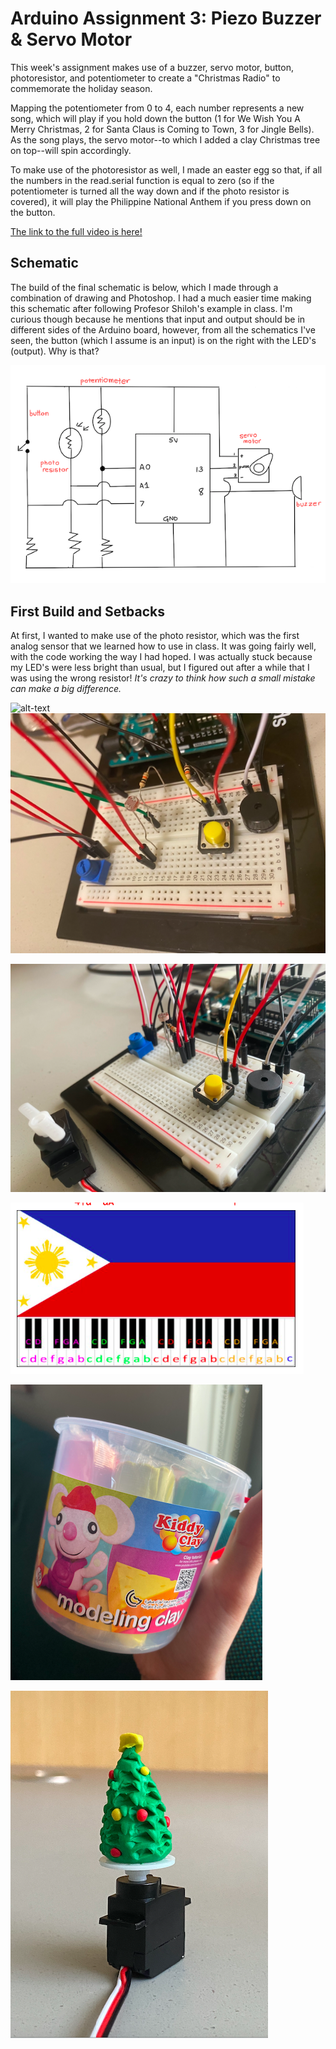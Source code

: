 # Arduino Assignment 3: Piezo Buzzer & Servo Motor
This week's assignment makes use of a buzzer, servo motor, button, photoresistor, and potentiometer to create a "Christmas Radio" to commemorate the holiday season.

Mapping the potentiometer from 0 to 4, each number represents a new song, which will play if you hold down the button (1 for We Wish You A Merry Christmas,
2 for Santa Claus is Coming to Town, 3 for Jingle Bells). As the song plays, the servo motor--to which I added a clay Christmas tree on top--will spin accordingly.

To make use of the photoresistor as well, I made an easter egg so that, if all the numbers in the read.serial function is equal to zero
(so if the potentiometer is turned all the way down and if the photo resistor is covered), it will play the Philippine National Anthem if you press down on the button.

[The link to the full video is here!](https://vimeo.com/479846751)

## Schematic
The build of the final schematic is below, which I made through a combination of drawing and Photoshop. I had a much easier time making this schematic after following Profesor Shiloh's example in class. I'm curious though because he mentions that input and output should be in different sides of the Arduino board, however, from all the schematics I've seen, the button (which I assume is an input) is on the right with the LED's (output). Why is that?

![](images/schematic.png)

## First Build and Setbacks
At first, I wanted to make use of the photo resistor, which was the first analog sensor that we learned how to use in class. It was going fairly well, with the code working the way I had hoped. I was actually stuck because my LED's were less bright than usual, but I figured out after a while that I was using the wrong resistor! _It's crazy to think how such a small mistake can make a big difference._

![alt-text](images/photoresistor.gif)
 ![](images/firstbuild.png)
 
 ![](images/secondbuild.png)


![](images/philippinespiano.png)

![](images/claybox.png)

![](images/christmastree.png)
